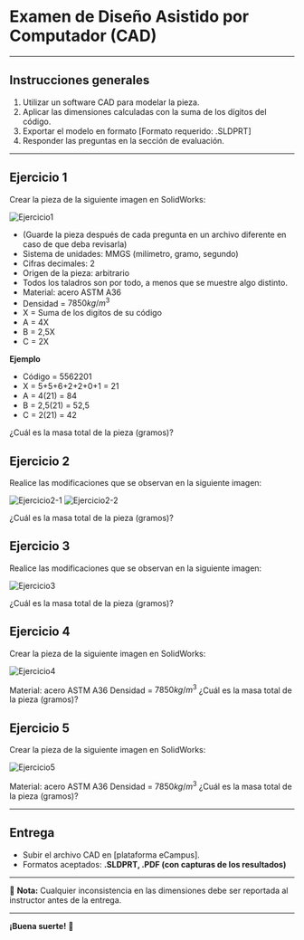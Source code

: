 # Examen de Diseño Asistido por Computador (CAD)  

---

## **Instrucciones generales**  
1. Utilizar un software CAD para modelar la pieza.  
2. Aplicar las dimensiones calculadas con la suma de los dígitos del código.  
3. Exportar el modelo en formato [Formato requerido: .SLDPRT]
4. Responder las preguntas en la sección de evaluación.  

---

## Ejercicio 1

Crear la pieza de la siguiente imagen en SolidWorks:

![Ejercicio1](assets/ejercicio1.png)

- (Guarde la pieza después de cada pregunta en un archivo diferente en caso de que deba revisarla)
- Sistema de unidades: MMGS (milímetro, gramo, segundo)
- Cifras decimales: 2
- Origen de la pieza: arbitrario
- Todos los taladros son por todo, a menos que se muestre algo distinto.
- Material: acero ASTM A36
- Densidad = $7850	kg/m^3$
- X = Suma de los digitos de su código 
- A = 4X 
- B = 2,5X 
- C = 2X 

**Ejemplo** 

- Código = 5562201 
- X = 5+5+6+2+2+0+1 = 21 
- A = 4(21) = 84
- B = 2,5(21) = 52,5
- C = 2(21) = 42 

¿Cuál es la masa total de la pieza (gramos)?

## Ejercicio 2 

Realice las modificaciones que se observan en la siguiente imagen:

![Ejercicio2-1](assets/ejercicio2-1.png)
![Ejercicio2-2](assets/ejercicio2-2.png)

¿Cuál es la masa total de la pieza (gramos)?

## Ejercicio 3

Realice las modificaciones que se observan en la siguiente imagen:

![Ejercicio3](assets/ejercicio3.png)

¿Cuál es la masa total de la pieza (gramos)?

## Ejercicio 4

Crear la pieza de la siguiente imagen en SolidWorks:

![Ejercicio4](assets/Ejercicio4.jpg)

Material: acero ASTM A36
Densidad = $7850	kg/m^3$
¿Cuál es la masa total de la pieza (gramos)?

## Ejercicio 5

Crear la pieza de la siguiente imagen en SolidWorks:

![Ejercicio5](assets/Ejercicio5.jpg)

Material: acero ASTM A36
Densidad = $7850	kg/m^3$
¿Cuál es la masa total de la pieza (gramos)?


---

## **Entrega**  
- Subir el archivo CAD en [plataforma eCampus].  
- Formatos aceptados: **.SLDPRT, .PDF (con capturas de los resultados)**  

---

📌 **Nota:** Cualquier inconsistencia en las dimensiones debe ser reportada al instructor antes de la entrega.  

---

**¡Buena suerte!** 🎯  

